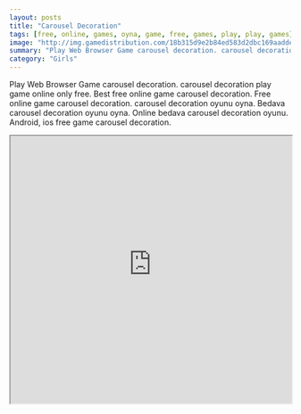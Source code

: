 ```yaml
---
layout: posts
title: "Carousel Decoration"
tags: [free, online, games, oyna, game, free, games, play, play, games]
image: "http://img.gamedistribution.com/18b315d9e2b84ed583d2dbc169aadde7.jpg"
summary: "Play Web Browser Game carousel decoration. carousel decoration play game online only free. Best free online game carousel decoration. Free online game carousel decoration. carousel decoration oyunu oyna. Bedava carousel decoration oyunu oyna. Online bedava carousel decoration oyunu. Android, ios free game carousel decoration."
category: "Girls"
---
```


Play Web Browser Game carousel decoration. carousel decoration play game online only free. Best free online game carousel decoration. Free online game carousel decoration. carousel decoration oyunu oyna. Bedava carousel decoration oyunu oyna. Online bedava carousel decoration oyunu. Android, ios free game carousel decoration.

<iframe width="100%" height="480px;" src="http://flash.gamedistribution.com?game=18b315d9e2b84ed583d2dbc169aadde7"></iframe>